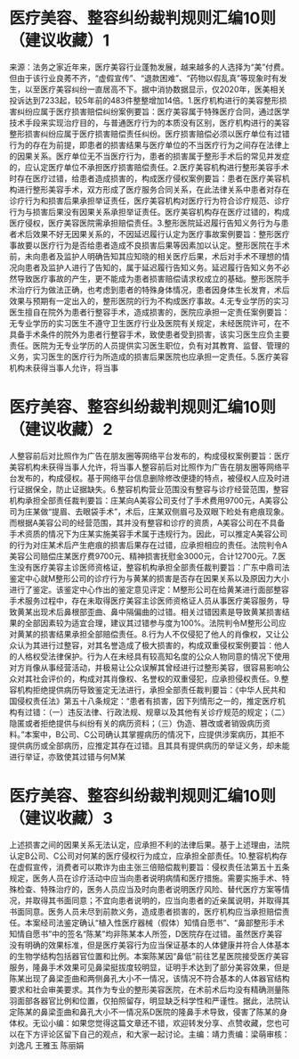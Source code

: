 # 医疗美容、整容纠纷裁判规则汇编10则（建议收藏）1

来源：法务之家近年来，医疗美容行业蓬勃发展，越来越多的人选择为“美”付费。但由于该行业良莠不齐，“虚假宣传”、“退款困难”、“药物以假乱真”等现象时有发生，以至医疗美容纠纷一直居高不下。据中消协数据显示，仅2020年，医美相关投诉达到7233起，较5年前的483件整整增加14倍。1.医疗机构进行的美容整形损害纠纷应属于医疗损害赔偿纠纷案例要旨：医疗美容属于特殊医疗合同，通过医学技术手段来实现治疗目的，与普通医疗行为的本质没有区别，医疗机构进行的美容整形损害纠纷应属于医疗损害赔偿责任纠纷。医疗损害赔偿必须以医疗单位有过错行为的存在为前提，即患者的损害结果与医疗单位的不当医疗行为之间存在法律上的因果关系。医疗单位无不当医疗行为，患者的损害属于整形手术后的常见并发症的，应认定医疗单位不承担医疗损害赔偿责任。2.医疗美容机构进行整形美容手术时存在医疗过错，给患者造成损害的，构成医疗侵权案例要旨：患者在医疗美容机构进行整形美容手术，双方形成了医疗服务合同关系，在此法律关系中患者对存在诊疗行为和损害后果承担举证责任，医疗美容机构对医疗行为符合诊疗规范、诊疗行为与损害后果没有因果关系承担举证责任。医疗美容机构存在医疗过错的，构成医疗侵权，医疗美容医院需承担赔偿责任。3.整形医院延迟履行告知义务行为与患者术后效果不好无因果关系的，不因延迟履行认定为医疗事故案例要旨：整形医疗事故要以医疗行为是否给患者造成不良损害后果等因素加以认定。整形医院在手术前，未向患者及监护人明确告知其应知晓的相关医疗后果，术后对手术不理想的情况向患者及监护人进行了告知的，属于延迟履行告知义务。延迟履行告知义务不必然导致医疗事故的产生，更不能成为患者损害赔偿请求权成立的基础。整形医院手术治疗行为做法正确，也考虑到患者的特殊身体情况，患者因身体生长发育，术后效果与预期有一定出入的，整形医院的行为不构成医疗事故。4.无专业学历的实习医生擅自在院外为患者行整容手术，造成损害的，医院应承担一定责任案例要旨：无专业学历的实习医生不遵守卫生医疗行业及医院有关规定，未经医院许可，在不具备手术条件的院外为患者行整容手术，致使患者受到损害，该实习医生应负主要责任。医院为无专业学历的人员提供实习医生职位，负有对其教育、监督、管理的义务，实习医生的医疗行为所造成的损害后果医院也应承担一定责任。5.医疗美容机构未获得当事人允许，将当事

# 医疗美容、整容纠纷裁判规则汇编10则（建议收藏）2

人整容前后对比照作为广告在朋友圈等网络平台发布的，构成侵权案例要旨：医疗美容机构未获得当事人允许，将当事人整容前后对比照作为广告在朋友圈等网络平台发布的，构成侵权。基于网络平台信息删除修改便捷的特点，被侵权人应及时进行证据保全，防止证据缺失。6.整容机构营业范围没有整容与诊疗经营范围，整容机构承担全部责任裁判要旨：庄某向A美容公司支付了手术费用9700元，A美容公司为庄某做“提眉、去眼袋手术”，术后，庄某双侧眉弓及双眼下睑处有疤痕现象。而根据A美容公司的经营范围，其并没有整容和诊疗的资质，A美容公司在不具备手术资质的情况下为庄某实施美容手术属于违规行为。因此，可以推定A美容公司的行为对庄某术后产生疤痕的损害后果存在过错，应承担相应的责任。法院判令A美容公司赔偿庄某医疗费9700元、精神损害抚慰金3000元，合计12700元。7.医生没有医疗美容主诊医师资格证，整容机构承担全部责任裁判要旨：广东中鼎司法鉴定中心就M整形公司的诊疗行为与黄某的损害是否存在因果关系以及原因力大小进行了鉴定。该鉴定中心作出的鉴定意见评定：M整形公司在给黄某进行面部整容手术服务过程中，存在未取得医疗美容主诊医师资格证人员从事医疗美容服务，导致黄某出现术后鼻根部歪曲、鼻中隔偏曲的过错。相关过错因素是导致黄某损害结果的全部因素较为适宜合理，建议其过错参与度为100%。法院判令M整形公司应对黄某的损害结果承担全部赔偿责任。8.行为人不仅侵犯了他人的肖像权，又让公众认为其进行过整容，对其名誉造成了极大损害的，构成双重侵权案例要旨：他人的人格权受法律保护。行为人在未经具有较高知名度的公众人物同意的情况下使用对方肖像从事经营活动，并极易让公众误解其曾经进行过整形美容，很容易影响公众对其社会评价的，构成对其肖像权、名誉权的双重侵犯，应承担侵权责任。9.整容机构拒绝提供病历导致鉴定无法进行，承担全部责任裁判要旨：《中华人民共和国侵权责任法》第五十八条规定：“患者有损害，因下列情形之一的，推定医疗机构有过错：（一）违反法律、行政法规、规章以及其他有关诊疗规范的规定；（二）隐匿或者拒绝提供与纠纷有关的病历资料；（三）伪造、篡改或者销毁病历资料。”本案中，B公司、C公司确认其掌握病历的情况下，应提供涉案病历，其拒不提供病历或全部病历，应推定其存在过错。且其具有提供病历的举证义务，却未能进行举证，亦致使其过错与何M某

# 医疗美容、整容纠纷裁判规则汇编10则（建议收藏）3

上述损害之间的因果关系无法认定，应承担不利的法律后果。基于上述理由，法院认定B公司、C公司对何某的医疗侵权行为成立，应承担全部责任。10.整容机构存在虚假宣传，消费者可以欺诈为由主张三倍赔偿裁判要旨：侵权责任法第五十五条规定，医务人员在诊疗活动中应当向患者说明病情和医疗措施。需要实施手术、特殊检查、特殊治疗的，医务人员应当及时向患者说明医疗风险、替代医疗方案等情况，并取得其书面同意；不宜向患者说明的，应当向患者的近亲属说明，并取得其书面同意。医务人员未尽到前款义务，造成患者损害的，医疗机构应当承担赔偿责任。本案经司法鉴定确认“植入性医疗器械（假体）知情自愿书”、“鼻部整形手术知情自愿书”中的签名“陈某”均非陈某本人所签，D医院存在过错。虽然医疗美容没有明确的效果标准，但是医疗美容行为应当保证基本的人体健康并符合人体基本的生物学结构包括器官位置和比例。本案陈某因“鼻低”前往艺星医院接受医疗美容服务，隆鼻手术效果可见鼻梁挺拔度较明显，证明手术达到了部分美容效果，但是陈某出现了鼻梁歪曲和两侧鼻孔大小不一情况，该情况不符合基本的人体器官结构要求和社会审美要求。其作为专业的整形美容医院，在术前术后均没有精确测量陈羽面部各器官比例和位置，仅拍照留存，明显缺乏科学性和严谨性。据此，法院认定陈某的鼻梁歪曲和鼻孔大小不一情况系D医院的隆鼻手术导致，侵害了陈某的身体权。无讼小编：如果您觉得这篇文章还不错，欢迎转发分享、点赞收藏，您也可以在下方评论区留下自己的观点，和大家一起讨论。主编：靖力责编：梁萌审核：刘逸凡 王雅玉 陈丽娟


